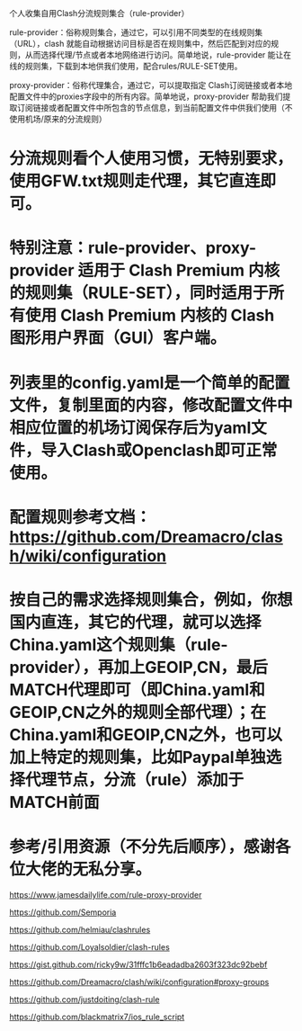 个人收集自用Clash分流规则集合（rule-provider）

rule-provider：俗称规则集合，通过它，可以引用不同类型的在线规则集 （URL），clash 就能自动根据访问目标是否在规则集中，然后匹配到对应的规则，从而选择代理/节点或者本地网络进行访问。简单地说，rule-provider 能让在线的规则集，下载到本地供我们使用，配合rules/RULE-SET使用。

proxy-provider：俗称代理集合，通过它，可以提取指定 Clash订阅链接或者本地配置文件中的proxies字段中的所有内容。简单地说，proxy-provider 帮助我们提取订阅链接或者配置文件中所包含的节点信息，到当前配置文件中供我们使用（不使用机场/原来的分流规则）
# 分流规则看个人使用习惯，无特别要求，使用GFW.txt规则走代理，其它直连即可。
# 特别注意：rule-provider、proxy-provider 适用于 Clash Premium 内核的规则集（RULE-SET），同时适用于所有使用 Clash Premium 内核的 Clash 图形用户界面（GUI）客户端。
# 列表里的config.yaml是一个简单的配置文件，复制里面的内容，修改配置文件中相应位置的机场订阅保存后为yaml文件，导入Clash或Openclash即可正常使用。
# 配置规则参考文档： https://github.com/Dreamacro/clash/wiki/configuration
# 按自己的需求选择规则集合，例如，你想国内直连，其它的代理，就可以选择China.yaml这个规则集（rule-provider），再加上GEOIP,CN，最后MATCH代理即可（即China.yaml和GEOIP,CN之外的规则全部代理）；在China.yaml和GEOIP,CN之外，也可以加上特定的规则集，比如Paypal单独选择代理节点，分流（rule）添加于MATCH前面

# 参考/引用资源（不分先后顺序），感谢各位大佬的无私分享。

  https://www.jamesdailylife.com/rule-proxy-provider

  https://github.com/Semporia

  https://github.com/helmiau/clashrules

  https://github.com/Loyalsoldier/clash-rules

  https://gist.github.com/ricky9w/31fffc1b6eadadba2603f323dc92bebf

  https://github.com/Dreamacro/clash/wiki/configuration#proxy-groups
  
  https://github.com/justdoiting/clash-rule

  https://github.com/blackmatrix7/ios_rule_script

